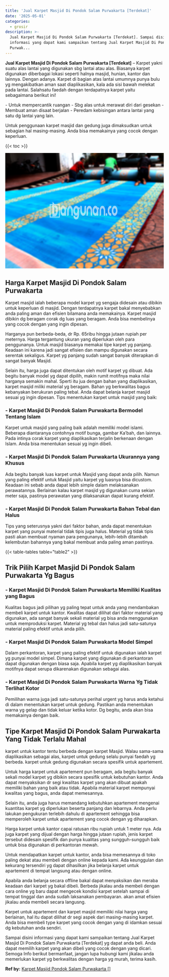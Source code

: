 ```yaml
---
title: 'Jual Karpet Masjid Di Pondok Salam Purwakarta [Terdekat]'
date: '2025-05-01'
categories:
  - grosir
description: >-
  Jual Karpet Masjid Di Pondok Salam Purwakarta [Terdekat]. Sampai disini
  informasi yang dapat kami sampaikan tentang Jual Karpet Masjid Di Pondok Salam
  Purwak...
---
```


**Jual Karpet Masjid Di Pondok Salam Purwakarta \[Terdekat\]** – Karpet yakni suatu alas lantai yang digunakan sbg lantai atau alas. Biasanya karpet digunakan diberbagai lokasi seperti halnya masjid, hunian, kantor dan lainnya. Dengan adanya. Karpet di bagian atas lantai umumnya punya bulu yg mengakibatkan aman saat diaplikasikan, kala ada sisi bawah melekat pada lantai. Salahsatu faedah dengan terdapatnya karpet yaitu sebagaimana berikut ini!

\- Untuk mempercantik ruangan - Sbg alas untuk merawat diri dari gesekan - Membuat aman disaat berjalan - Peredam kebisingan antara lantai yang satu dg lantai yang lain.

Untuk penggunaan karpet masjid dan gedung juga dimaksudkan untuk sebagian hal masing-masing. Anda bisa memakainya yang cocok dengan keperluan.

{{< toc >}}

![Jual Karpet Masjid Di Pondok Salam Purwakarta [Terdekat]](/images/grosir-karpet-murah-32.png)

## Harga Karpet Masjid Di Pondok Salam Purwakarta

Karpet masjid ialah beberapa model karpet yg sengaja didesain atau dibikin untuk keperluan di masjid. Dengan terdapatnya karpet bakal menyebabkan anda paling aman dan efisien bilamana anda memakainya. Karpet masjid dibikin dg beragam corak dg luas yang beragam. Anda bisa membelinya yang cocok dengan yang ingin dipesan.

Harganya pun berbeda-beda, dr Rp. 65ribu hingga jutaan rupiah per meternya. Harga tergantung ukuran yang diperlukan oleh para penggunanya. Untuk masjid biasanya memakai tipe karpet yg panjang. Keadaan ini karena jadi sangat efisien dan mampu digunakan secara serentak sekaligus. Karpet yg panjang sudah sangat banyak diterapkan di sangat banyak Masjid.

Selain itu, harga juga dapat ditentukan oleh motif karpet yg dibuat. Ada begitu banyak model yg dapat dipilih, makin rumit motifnya maka nilai harganya semakin mahal. Sperti itu jua dengan bahan yang diaplikasikan, karpet masjid miliki material yg beragam. Bahan yg berkwalitas bagus kebanyakan berukuran paling tebal. Anda dapat belanja karpet masjid sesuai yg ingin dipesan. Tips menentukan karpet untuk masjid yang baik:

### \- Karpet Masjid Di Pondok Salam Purwakarta Bermodel Tentang Islam

Karpet untuk masjid yang paling baik adalah memiliki model islami. Beberapa diantaranya contohnya motif bunga, gambar Ka’bah, dan lainnya. Pada intinya corak karpet yang diaplikasikan terjalin berkenaan dengan Islam. Anda bisa menentukan sesuai yg ingin dibeli.

### \- Karpet Masjid Di Pondok Salam Purwakarta Ukurannya yang Khusus

Ada begitu banyak luas karpet untuk Masjid yang dapat anda pilih. Namun yang paling efektif untuk Masjid yaitu karpet yg luasnya bisa dicustom. Keadaan ini sebab anda dapat lebih simple dalam melaksanakan perawatannya. Berlainan kalau karpet masjid yg digunakan cuma sekian meter saja, pastinya perawatan yang dilaksanakan dapat kurang efektif.

### \- Karpet Masjid Di Pondok Salam Purwakarta Bahan Tebal dan Halus

Tips yang seterusnya yakni dari faktor bahan, anda dapat menentukan karpet yang punyai material tidak tipis juga halus. Material yg tidak tipis pasti akan membuat nyaman para pengunanya, lebih-lebih ditambah kelembutan bahannya yang bakal membuat anda paling aman pastinya.

{{< table-tables table="table2" >}}

## Trik Pilih Karpet Masjid Di Pondok Salam Purwakarta Yg Bagus

### \- Karpet Masjid Di Pondok Salam Purwakarta Memiliki Kualitas yang Bagus

Kualitas bagus jadi pilihan yg paling tepat untuk anda yang mendambakan membeli karpet untuk kantor. Kwalitas dapat dilihat dari faktor material yang digunakan, ada sangat banyak sekali material yg bisa anda menggunakan untuk memproduksi karpet. Material yg tebal dan halus jadi satu-satunya material paling efektif untuk anda pilih.

### \- Karpet Masjid Di Pondok Salam Purwakarta Model Simpel

Dalam perkantoran, karpet yang paling efektif untuk digunakan ialah karpet yg punyai model simpel. Dimana karpet yang digunakan di perkantoran dapat digunakan dengan biasa saja. Apabila karpet yg diaplikasikan banyak motifnya dapat serupa dikarenakan digunakan sebagai alas.

### \- Karpet Masjid Di Pondok Salam Purwakarta Warna Yg Tidak Terlihat Kotor

Pemilihan warna juga jadi satu-satunya perihal urgent yg harus anda ketahui di dalam menentukan karpet untuk gedung. Pastikan anda menentukan warna yg gelap dan tidak keluar ketika kotor. Dg begitu, anda akan bisa memakainya dengan baik.

## Tipe Karpet Masjid Di Pondok Salam Purwakarta Yang Tidak Terlalu Mahal

karpet untuk kantor tentu berbeda dengan karpet Masjid. Walau sama-sama diaplikasikan sebagai alas, karpet untuk gedung selalu punyai faedah yg berbeda. karpet untuk gedung digunakan secara spesifik untuk apartement.

Untuk harga karpet untuk apartement pun beragam, ada begitu banyak sekali model karpet yg dibikin secara spesifik untuk kebutuhan kantor. Anda dapat menyaksikan dr segi kwalitas karpet yang akan dibuat apakah memiliki bahan yang baik atau tidak. Apabila material karpet mempunyai kwalitas yang bagus, anda dapat memesannya.

Selain itu, anda juga harus memandang kebutuhkan apartement mengenai kuantitas karpet yg diperlukan beserta panjang dan lebarnya. Anda perlu lakukan pengukuran terlebih dahulu di apartement sehingga bisa memperoleh karpet untuk apartement yang cocok dengan yg diharapkan.

Harga karpet untuk kantor capai ratusan ribu rupiah untuk 1 meter nya. Ada juga karpet yang dijual dengan harga hingga jutaan rupiah, jenis karpet tersebut didesain spesifik dan punya kualitas yang sungguh-sungguh baik untuk bisa digunakan di perkantoran mewah.

Untuk mendapatkan karpet untuk kantor, anda bisa memesannya di toko paling dekat atau membeli dengan online kepada kami. Ada keunggulan dan kekurang tersendiri yg dapat dihasilkan jika belanja karpet untuk apartement di tempat langsung atau dengan online.

Apabila anda belanja secara offline bakal dapat menyaksikan dan meraba keadaan dari karpet yg bakal dibeli. Berbeda jikalau anda membeli dengan cara online yg baru dapat mengecek kondisi karpet setelah sampai di tempat tinggal dan anda sudah laksanakan pembayaran. akan amat efisien jikalau anda membeli secara langusng.

Karpet untuk apartement dan karpet masjid memiliki nilai harga yang berlainan, hal itu dapat dilihat dr segi aspek dari masing-masing karpet. Anda bisa membeli type karpet yang cocok dengan yang di idamkan sesuai dg kebutuhan anda sendiri.

Sampai disini informasi yang dapat kami sampaikan tentang Jual Karpet Masjid Di Pondok Salam Purwakarta \[Terdekat\] yg dapat anda beli. Anda dapat memilih karpet yang akan dibeli yang cocok dengan yang dicari. Semoga Info berikut bermanfaat, jangan lupa hubungi kami jikalau anda memerlukan karpet yg berkwalitas dengan harga yg murah, terima kasih.

**Ref by:**  [Karpet Masjid Pondok Salam Purwakarta []](https://id.wikipedia.org/wiki/Karpet)
